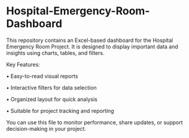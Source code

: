 # Hospital-Emergency-Room-Dashboard
This repository contains an Excel-based dashboard for the Hospital Emergency Room  Project. It is designed to display important data and insights using charts, tables, and filters.

Key Features:

• Easy-to-read visual reports

• Interactive filters for data selection

• Organized layout for quick analysis

• Suitable for project tracking and reporting


You can use this file to monitor performance, share updates, or support decision-making in your project.
